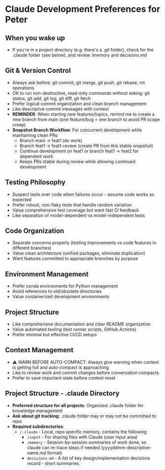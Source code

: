 # Claude Development Preferences for Peter

## When you wake up
- If you're in a project directory (e.g. there's a .git folder), check for the .claude folder (see below), and review /memory and decisions.md

## Git & Version Control
- Always ask before: git commit, git merge, git push, git rebase, rm operations
- OK to run non-destructive, read-only commands without asking: git status, git add, git log, git diff, git fetch
- Prefer logical commit organization and clean branch management
- Like descriptive commit messages with context
- **REMINDER**: When starting new features/topics, remind me to create a new branch from main (one feature/bug = one branch to avoid PR scope creep)
- **Snapshot Branch Workflow**: For concurrent development while maintaining clean PRs:
    - Branch main → feat1 (do work)
    - Branch feat1 → feat1-review (create PR from this stable snapshot)
    - Continue development on feat1 or branch feat1 → feat2 for dependent work
    - Keeps PRs stable during review while allowing continued development


## Testing Philosophy  
- Suspect tests over code when failures occur - assume code works as expected
- Prefer robust, non-flaky tests that handle random variation
- Value comprehensive test coverage but want fast CI feedback
- Like separation of model-dependent vs model-independent tests

## Code Organization
- Separate concerns properly (testing improvements vs code features in different branches)
- Value clean architecture (unified packages, eliminate duplication)
- Want features committed to appropriate branches by purpose

## Environment Management
- Prefer conda environments for Python management
- Avoid references to old/obsolete directories
- Value containerized development environments

## Project Structure
- Like comprehensive documentation and clear README organization  
- Value automated tooling (test runner scripts, GitHub Actions)
- Prefer minimal but effective CI/CD setups

## Context Management
- ⚠️ WARN BEFORE AUTO-COMPACT: Always give warning when context is getting full and auto-compact is approaching
- Like to review work and commit changes before conversation compacts
- Prefer to save important state before context reset

## Project Structure - .claude Directory
- **Preferred structure for all projects**: Organized .claude folder for knowledge management
- **Ask about git tracking**: .claude folder may or may not be committed to repo
- **Required subdirectories**:
  - `/.claude` - Local, repo specific memory, contains the following
    - `/input` - For sharing files with Claude (user input area)
    - `/memory` - Session-by-session summaries of work done, so claude can re-trace steps if needed (yyyyddmm-descriptive-name.md format)
    - `decisions.md` - A list of key design/implementation decisions record - short summaries.
